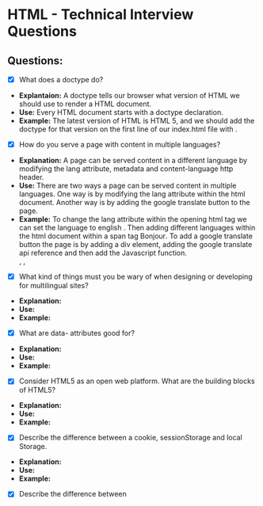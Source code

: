 # HTML - Technical Interview Questions

## Questions:

- [x] What does a doctype do?
- **Explantaion:** A doctype tells our browser what version of HTML we should use to render a HTML document.
- **Use:** Every HTML document starts with a doctype declaration.
- **Example:** The latest version of HTML is HTML 5, and we should add the doctype for that version on the first line of our index.html file with <!DOCTYPE html>.

- [x] How do you serve a page with content in multiple languages?
- **Explanation:** A page can be served content in a different language by modifying the lang attribute, metadata and content-language http header.
- **Use:** There are two ways a page can be served content in multiple languages. One way is by modifying the lang attribute within the html document. Another way is by adding the google translate button to the page.
- **Example:** To change the lang attribute within the opening html tag we can set the language to english <html lang="en">. Then adding different languages within the html document within a span tag <span lang="fr">Bonjour</span>. To add a google translate button the page is by adding a div element, adding the google translate api reference and then add the Javascript function. <div id="google_translate_element"></div> , <script type="text/javascript" src="//translate.google.com/translate_a/element.js?cb=googleTranslateElementInit"></script> , <script type="text/javascript"> function googleTranslateElementInit() { new google.translate.TranslateElement ({pageLanguage: 'en'}, google_translate_element'); 
}</script>

- [x] What kind of things must you be wary of when designing or developing for multilingual sites?
- **Explanation:**
- **Use:**
- **Example:**

- [x] What are data- attributes good for?
- **Explanation:**
- **Use:**
- **Example:**

- [x] Consider HTML5 as an open web platform. What are the building blocks of HTML5?
- **Explanation:**
- **Use:**
- **Example:**

- [x] Describe the difference between a cookie, sessionStorage and local Storage.
- **Explanation:**
- **Use:**
- **Example:**

- [x] Describe the difference between <script>, <script async> and <script defer>.
- **Explanation:**
- **Use:**
- **Example:**

- [x] Why is it generally a good idea to position CSS <link>s between <head></head> and JS <script>s just before </body>? Do you know any exceptions?
- **Explanation:**
- **Use:**
- **Example:**

- [x] What is progressive rendering?
- **Explanation:**
- **Use:**
- **Example:**

- [x] Why would you use a srcset attribute in an image tag? Explain the process the browser uses when evaluating the content of this attribute.
- **Explanation:**
- **Use:**
- **Example:**

- [x] Have you used different HTML templating languages before?
- **Explanation:**
- **Use:**
- **Example:**
